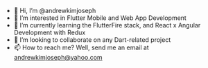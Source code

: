 - 👋 Hi, I’m @andrewkimjoseph
- 👀 I’m interested in Flutter Mobile and Web App Development
- 🌱 I’m currently learning the FlutterFire stack, and React x Angular Development with Redux
- 💞️ I’m looking to collaborate on any Dart-related project
- 📫 How to reach me? Well, send me an email at andrewkimjoseph@yahoo.com

<!---
andrewkimjoseph/andrewkimjoseph is a ✨ special ✨ repository because its `README.md` (this file) appears on your GitHub profile.
You can click the Preview link to take a look at your changes.
--->
